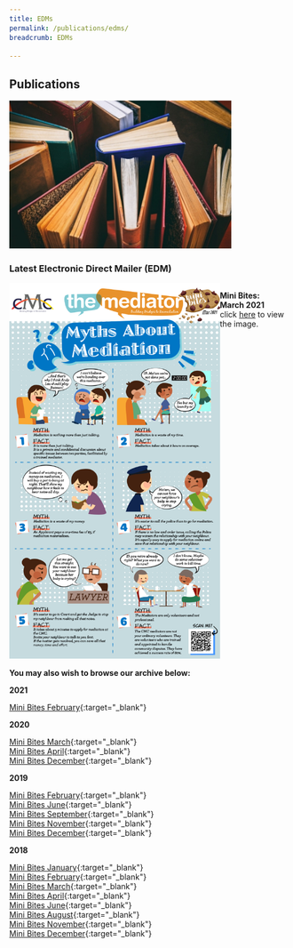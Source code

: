 ```yaml
---
title: EDMs
permalink: /publications/edms/
breadcrumb: EDMs

---
```



<style>
  .image {width: 400px;}
  .image img {max-width: 100%;}
  .flex-container {display: flex;}
  .flex-container .flex-box a .img {width: 400px;}
</style>

## Publications

<div class="image"><img src="/images/1504172802236.jpg/" title="Publications" alt="Publications" style="width:600px"></div>

### Latest Electronic Direct Mailer (EDM)


<div class="flex-container">
  <div class="flex-box">
    <a href="/images/EDM-Myths-About-Mediation.png/"> <img src="/images/EDM-Myths-About-Mediation.png/" title="Latest EDMs" alt="Latest EDMs"></a>
  </div>
  <div class="flex-box">
       <p><b>Mini Bites:<br>March 2021</b><br>click <a href="/images/EDM-Myths-About-Mediation.png/" target="_blank">here</a> to view the image.</p>
  </div>
</div>

**You may also wish to browse our archive below:**

**2021**

[Mini Bites February](/images/EDM-Tips-on-being-a-great-neighbour-this-holiday-season.png/){:target="_blank"}<br>

**2020**

[Mini Bites March](/images/EDM-FOCUS-MARCH2020.png/){:target="_blank"}<br>
[Mini Bites April](/images/EDM-Nightmare-Neighbours.png/){:target="_blank"}<br>
[Mini Bites December](/images/EDM-Happy-Holidays-From-CMC-and-MSC-2020.png/){:target="_blank"}

**2019**

[Mini Bites February](/images/EDM_Dispute_Social_Media.png/){:target="_blank"}<br>
[Mini Bites June](/images/June-EDM-2019-Special-Needs.png/){:target="_blank"}<br>
[Mini Bites September](/images/Let's_All_Be_Professional.png/){:target="_blank"}<br>
[Mini Bites November](/images/MACAD2019.png/){:target="_blank"}<br>
[Mini Bites December](/images/EDM-Holiday-Greetings-2019.png/){:target="_blank"}<br>

**2018**

[Mini Bites January](/images/EDM-Noisy_Neighbour.png/){:target="_blank"}<br>
[Mini Bites February](/images/EDM-Family_Care_Elderly_Parents.png/){:target="_blank"}<br>
[Mini Bites March](/images/EDM-Landlord_Tenant_Dispute.png/){:target="_blank"}<br>
[Mini Bites April](/images/EDM-Smoke_Dispute_Neighbour.png/){:target="_blank"}<br>
[Mini Bites June](/images/EDM-Like_Father_Like_Son_Family_Dispute.png/){:target="_blank"}<br>
[Mini Bites August](/images/EDM-Appointments-and-Awards.png/){:target="_blank"}<br>
[Mini Bites November](/images/November_EDM.png/){:target="_blank"}<br>
[Mini Bites December](/images/December_EDM.gif/){:target="_blank"}<br>
